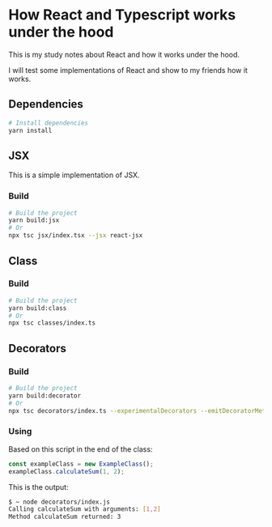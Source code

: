 # How React and Typescript works under the hood

This is my study notes about React and how it works under the hood. 

I will test some implementations of React and show to my friends how it works.

## Dependencies

```bash
# Install dependencies  
yarn install
```

## JSX

This is a simple implementation of JSX.

### Build

```bash
# Build the project
yarn build:jsx
# Or
npx tsc jsx/index.tsx --jsx react-jsx
```

## Class

### Build

```bash
# Build the project
yarn build:class
# Or
npx tsc classes/index.ts
```


## Decorators

### Build

```bash
# Build the project
yarn build:decorator
# Or
npx tsc decorators/index.ts --experimentalDecorators --emitDecoratorMetadata
```

### Using

Based on this script in the end of the class:

```typescript
const exampleClass = new ExampleClass();
exampleClass.calculateSum(1, 2);
```

This is the output:

```bash
$ ~ node decorators/index.js 
Calling calculateSum with arguments: [1,2]
Method calculateSum returned: 3
```